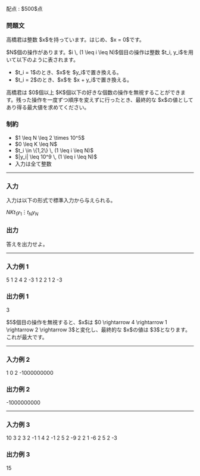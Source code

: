 
<div>

<span>

<span>

<p>
配点 : $500$点
</p>

<div>

<section>

### **問題文**

<p>
高橋君は整数 $x$を持っています。はじめ、$x = 0$です。
</p>

<p>
$N$個の操作があります。$i \, (1 \leq i \leq N)$個目の操作は整数 $t_i, y_i$を用いて以下のように表されます。
</p>

<ul>

<li>
$t_i = 1$のとき、$x$を $y_i$で置き換える。
</li>

<li>
$t_i = 2$のとき、$x$を $x + y_i$で置き換える。
</li>

</ul>

<p>
高橋君は $0$個以上 $K$個以下の好きな個数の操作を無視することができます。残った操作を一度ずつ順序を変えずに行ったとき、最終的な $x$の値としてあり得る最大値を求めてください。
</p>

</section>

</div>

<div>

<section>

### **制約**

<ul>

<li>
$1 \leq N \leq 2 \times 10^5$
</li>

<li>
$0 \leq K \leq N$
</li>

<li>
$t_i \in \{1,2\} \, (1 \leq i \leq N)$
</li>

<li>
$|y_i| \leq 10^9 \, (1 \leq i \leq N)$
</li>

<li>
入力は全て整数
</li>

</ul>

</section>

</div>

---

<div>

<div>

<section>

### **入力**

<p>
入力は以下の形式で標準入力から与えられる。
</p>

<div>

$N$$K$$t_1$$y_1$$\vdots$$t_N$$y_N$
</div>

</section>

</div>

<div>

<section>

### **出力**

<p>
答えを出力せよ。
</p>

</section>

</div>

</div>

---

<div>

<section>

### **入力例 1**

<div>

5 1
2 4
2 -3
1 2
2 1
2 -3

</div>

</section>

</div>

<div>

<section>

### **出力例 1**

<div>

3

</div>

<p>
$5$個目の操作を無視すると、$x$は $0 \rightarrow 4 \rightarrow 1 \rightarrow  2 \rightarrow 3$と変化し、最終的な $x$の値は $3$となります。これが最大です。
</p>

</section>

</div>

---

<div>

<section>

### **入力例 2**

<div>

1 0
2 -1000000000

</div>

</section>

</div>

<div>

<section>

### **出力例 2**

<div>

-1000000000

</div>

</section>

</div>

---

<div>

<section>

### **入力例 3**

<div>

10 3
2 3
2 -1
1 4
2 -1
2 5
2 -9
2 2
1 -6
2 5
2 -3

</div>

</section>

</div>

<div>

<section>

### **出力例 3**

<div>

15

</div>

</section>

</div>

</span>

</span>

</div>
